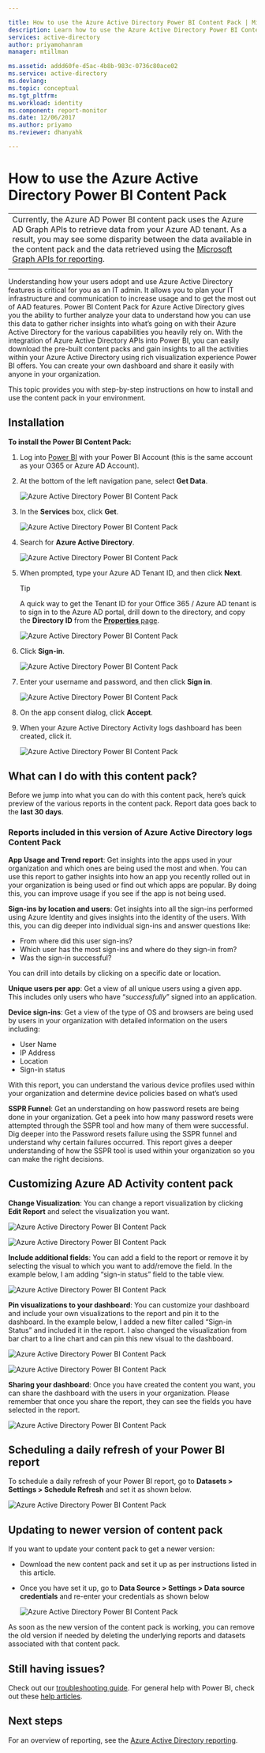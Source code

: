 ```yaml
---

title: How to use the Azure Active Directory Power BI Content Pack | Microsoft Docs
description: Learn how to use the Azure Active Directory Power BI Content Pack
services: active-directory
author: priyamohanram
manager: mtillman

ms.assetid: addd60fe-d5ac-4b8b-983c-0736c80ace02
ms.service: active-directory
ms.devlang:
ms.topic: conceptual
ms.tgt_pltfrm:
ms.workload: identity
ms.component: report-monitor
ms.date: 12/06/2017
ms.author: priyamo
ms.reviewer: dhanyahk

---
```

# How to use the Azure Active Directory Power BI Content Pack

|  |
|--|
|Currently, the Azure AD Power BI content pack uses the Azure AD Graph APIs to retrieve data from your Azure AD tenant. As a result, you may see some disparity between the data available in the content pack and the data retrieved using the [Microsoft Graph APIs for reporting](concept-reporting-api.md). |
|  |

Understanding how your users adopt and use Azure Active Directory features is critical for you as an IT admin. It allows you to plan your IT infrastructure and communication to increase usage and to get the most out of AAD features. Power BI Content Pack for Azure Active Directory gives you the ability to further analyze your data to understand how you can use this data to gather richer insights into what’s going on with their Azure Active Directory for the various capabilities you heavily rely on.  With the integration of Azure Active Directory APIs into Power BI, you can easily download the pre-built content packs and gain insights to all the activities within your Azure Active Directory using rich visualization experience Power BI offers. You can create your own dashboard and share it easily with anyone in your organization. 

This topic provides you with step-by-step instructions on how to install and use the content pack in your environment.

## Installation  

**To install the Power BI Content Pack:**

1. Log into [Power BI](https://app.powerbi.com/groups/me/getdata/services) with your Power BI Account (this is the same account as your O365 or Azure AD Account).

2. At the bottom of the left navigation pane, select **Get Data**.

    ![Azure Active Directory Power BI Content Pack](./media/howto-power-bi-content-pack/01.png)
 
3. In the **Services** box, click **Get**.
   
    ![Azure Active Directory Power BI Content Pack](./media/howto-power-bi-content-pack/02.png)

4.	Search for **Azure Active Directory**.

    ![Azure Active Directory Power BI Content Pack](./media/howto-power-bi-content-pack/03.png)
 
5.	When prompted, type your Azure AD Tenant ID, and then click **Next**.

    > [!TIP] 
    > A quick way to get the Tenant ID for your Office 365 / Azure AD tenant is to sign in to the Azure AD portal, drill down to the directory, and copy the **Directory ID** from the [**Properties** page](https://portal.azure.com/#blade/Microsoft_AAD_IAM/ActiveDirectoryMenuBlade/Properties).

    ![Azure Active Directory Power BI Content Pack](./media/howto-power-bi-content-pack/04.png) 

6.	Click **Sign-in**. 
 
    ![Azure Active Directory Power BI Content Pack](./media/howto-power-bi-content-pack/05.png) 



7.	Enter your username and password, and then click **Sign in**.
 
    ![Azure Active Directory Power BI Content Pack](./media/howto-power-bi-content-pack/06.png) 

8.	On the app consent dialog, click **Accept**.
 
9.	When your Azure Active Directory Activity logs dashboard has been created, click it.
 
    ![Azure Active Directory Power BI Content Pack](./media/howto-power-bi-content-pack/08.png) 

## What can I do with this content pack?

Before we jump into what you can do with this content pack, here’s quick preview of the various reports in the content pack. Report data goes back to the **last 30 days**.

### Reports included in this version of Azure Active Directory logs Content Pack

**App Usage and Trend report**:  Get insights into the apps used in your organization and which ones are being used the most and when. You can use this report to gather insights into how an app you recently rolled out in your organization is being used or find out which apps are popular. By doing this, you can improve usage if you see if the app is not being used.

**Sign-ins by location and users**: Get insights into all the sign-ins performed using Azure Identity and gives insights into the identity of the users. With this, you can dig deeper into individual sign-ins and answer questions like:

- From where did this user sign-ins?
- Which user has the most sign-ins and where do they sign-in from? 
- Was the sign-in successful?  
 
You can drill into details by clicking on a specific date or location.

**Unique users per app**:  Get a view of all unique users using a given app. This includes only users who have “*successfully*” signed into an application.

**Device sign-ins**: Get a view of the type of OS and browsers are being used by users in your organization with detailed information on the users including:

- User Name
- IP Address
- Location 
- Sign-in status 

With this report, you can understand the various device profiles used within your organization and determine device policies based on what’s used

**SSPR Funnel**: Get an understanding on how password resets are being done in your organization. Get a peek into how many password resets were attempted through the SSPR tool and how many of them were successful. Dig deeper into the Password resets failure using the SSPR funnel and understand why certain failures occurred. This report gives a deeper understanding of how the SSPR tool is used within your organization so you can make the right decisions.

## Customizing Azure AD Activity content pack

**Change Visualization**:  You can change a report visualization by clicking **Edit Report** and select the visualization you want.
 
![Azure Active Directory Power BI Content Pack](./media/howto-power-bi-content-pack/09.png) 
 
![Azure Active Directory Power BI Content Pack](./media/howto-power-bi-content-pack/10.png) 

**Include additional fields**:  You can add a field to the report or remove it by selecting the visual to which you want to add/remove the field. In the example below, I am adding “sign-in status” field to the table view. 
 
![Azure Active Directory Power BI Content Pack](./media/howto-power-bi-content-pack/11.png) 

**Pin visualizations to your dashboard**:  You can customize your dashboard and include your own visualizations to the report and pin it to the dashboard. In the example below, I added a new filter called “Sign-in Status” and included it in the report. I also changed the visualization from bar chart to a line chart and can pin this new visual to the dashboard.

![Azure Active Directory Power BI Content Pack](./media/howto-power-bi-content-pack/12.png) 

![Azure Active Directory Power BI Content Pack](./media/howto-power-bi-content-pack/13.png) 
 

 


**Sharing your dashboard**: Once you have created the content you want, you can share the dashboard with the users in your organization. Please remember that once you share the report, they can see the fields you have selected in the report.
 
![Azure Active Directory Power BI Content Pack](./media/howto-power-bi-content-pack/14.png) 



## Scheduling a daily refresh of your Power BI report

To schedule a daily refresh of your Power BI report, go to **Datasets > Settings > Schedule Refresh** and set it as shown below.
 
![Azure Active Directory Power BI Content Pack](./media/howto-power-bi-content-pack/15.png) 

## Updating to newer version of content pack

If you want to update your content pack to get a newer version:

- Download the new content pack and set it up as per instructions listed in this article.

- Once you have set it up, go to **Data Source > Settings > Data source credentials** and re-enter your credentials as shown below

    ![Azure Active Directory Power BI Content Pack](./media/howto-power-bi-content-pack/16.png) 

As soon as the new version of the content pack is working, you can remove the old version if needed by deleting the underlying reports and datasets associated with that content pack.

## Still having issues? 

Check out our [troubleshooting guide](troubleshoot-content-pack.md). For general help with Power BI, check out these [help articles](https://powerbi.microsoft.com/documentation/powerbi-service-get-started/).
 

## Next steps

For an overview of reporting, see the [Azure Active Directory reporting](overview-reports.md).
